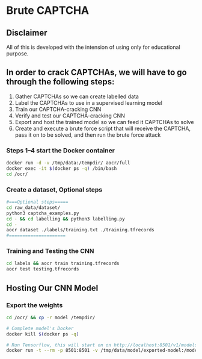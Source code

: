 # Brute CAPTCHA

## Disclaimer
All of this is developed with the intension of using only for educational purpose.

## In order to crack CAPTCHAs, we will have to go through the following steps:

1. Gather CAPTCHAs so we can create labelled data
2. Label the CAPTCHAs to use in a supervised learning model
3. Train our CAPTCHA-cracking CNN
4. Verify and test our CAPTCHA-cracking CNN
5. Export and host the trained model so we can feed it CAPTCHAs to solve
6. Create and execute a brute force script that will receive the CAPTCHA, pass it on to be solved, and then run the brute force attack

### Steps 1–4 start the Docker container
```bash
docker run -d -v /tmp/data:/tempdir/ aocr/full
docker exec -it $(docker ps -q) /bin/bash
cd /ocr/
```

### Create a dataset, Optional steps
```bash
#===Optional steps=====
cd raw_data/dataset/
python3 captcha_examples.py
cd - && cd labelling && python3 labelling.py
cd - 
aocr dataset ./labels/training.txt ./training.tfrecords
#=====================
```

### Training and Testing the CNN
```bash
cd labels && aocr train training.tfrecords
aocr test testing.tfrecords
```

## Hosting Our CNN Model

### Export the weights
```bash
cd /ocr/ && cp -r model /tempdir/

# Complete model's Docker
docker kill $(docker ps -q)

# Run Tensorflow, this will start on on http://localhost:8501/v1/models/ocr/
docker run -t --rm -p 8501:8501 -v /tmp/data/model/exported-model:/models/ -e MODEL_NAME=ocr tensorflow/serving
```